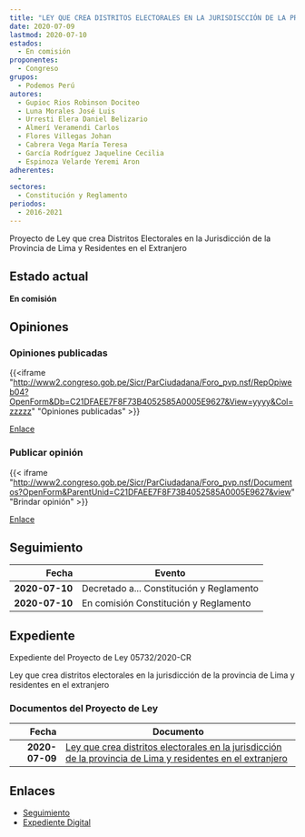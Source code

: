 ```yaml
---
title: "LEY QUE CREA DISTRITOS ELECTORALES EN LA JURISDISCCIÓN DE LA PROVINCIA DE LIMA Y RESIDENTES EN EL EXTRANJERO"
date: 2020-07-09
lastmod: 2020-07-10
estados: 
  - En comisión
proponentes: 
  - Congreso
grupos: 
  - Podemos Perú
autores: 
  - Gupioc Rios Robinson Dociteo
  - Luna Morales José Luis
  - Urresti Elera Daniel Belizario
  - Almerí Veramendi Carlos
  - Flores Villegas Johan
  - Cabrera Vega María Teresa
  - García Rodríguez Jaqueline Cecilia
  - Espinoza Velarde Yeremi Aron
adherentes: 
  - 
sectores: 
  - Constitución y Reglamento
periodos: 
  - 2016-2021
---
```


Proyecto de Ley que crea Distritos Electorales en la Jurisdicción de la Provincia de Lima y Residentes en el Extranjero


## Estado actual

**En comisión**

## Opiniones

### Opiniones publicadas

{{<iframe "http://www2.congreso.gob.pe/Sicr/ParCiudadana/Foro_pvp.nsf/RepOpiweb04?OpenForm&Db=C21DFAEE7F8F73B4052585A0005E9627&View=yyyy&Col=zzzzz" "Opiniones publicadas" >}}

[Enlace](http://www2.congreso.gob.pe/Sicr/ParCiudadana/Foro_pvp.nsf/RepOpiweb04?OpenForm&Db=C21DFAEE7F8F73B4052585A0005E9627&View=yyyy&Col=zzzzz)
### Publicar opinión

{{< iframe "http://www2.congreso.gob.pe/Sicr/ParCiudadana/Foro_pvp.nsf/Documentos?OpenForm&ParentUnid=C21DFAEE7F8F73B4052585A0005E9627&view" "Brindar opinión" >}}

[Enlace](http://www2.congreso.gob.pe/Sicr/ParCiudadana/Foro_pvp.nsf/Documentos?OpenForm&ParentUnid=C21DFAEE7F8F73B4052585A0005E9627&view)

## Seguimiento

| Fecha | Evento |
|------:|--------|
| **2020-07-10** | Decretado a... Constitución y Reglamento|
| **2020-07-10** | En comisión Constitución y Reglamento|


## Expediente

Expediente del Proyecto de Ley 05732/2020-CR

Ley que crea distritos electorales en la jurisdicción de la provincia de Lima y residentes en el extranjero


### Documentos del Proyecto de Ley

| Fecha | Documento |
|------:|--------|
| **2020-07-09** | [Ley que crea distritos electorales en la jurisdicción de la provincia de Lima y residentes en el extranjero](http://www.leyes.congreso.gob.pe/Documentos/2016_2021/Proyectos_de_Ley_y_de_Resoluciones_Legislativas/PL05732-20200709.pdf) |

## Enlaces 

- [Seguimiento](http://www2.congreso.gob.pe/Sicr/TraDocEstProc/CLProLey2016.nsf/f7fff46988ca05b1052578e100829cc7/45eb03bd81498aba052585a00062cad5?OpenDocument)
- [Expediente Digital](http://www2.congreso.gob.pe/Sicr/TraDocEstProc/CLProLey2016.nsf/f7fff46988ca05b1052578e100829cc7/45eb03bd81498aba052585a00062cad5?OpenDocument&Click=05257FB7005EB655.eb71d0cf91d8294e05256cdf006b5706/$Body/0.1C6C)
